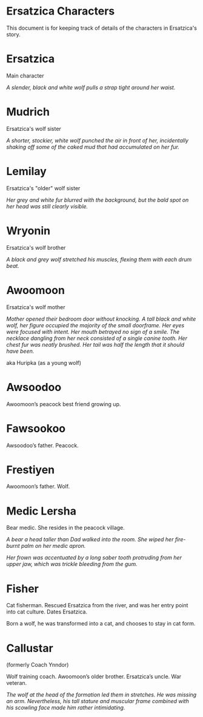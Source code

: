 # Ersatzica Characters

This document is for keeping track of details of the characters in Ersatzica's story.

# Ersatzica

Main character

*A slender, black and white wolf pulls a strap tight around her waist.*

# Mudrich

Ersatzica's wolf sister

*A shorter, stockier, white wolf punched the air in front of her, incidentally shaking off some of the caked mud that had accumulated on her fur.*

# Lemilay

Ersatzica's "older" wolf sister

*Her grey and white fur blurred with the background, but the bald spot on her head was still clearly visible.*

# Wryonin

Ersatzica's wolf brother

*A black and grey wolf stretched his muscles, flexing them with each drum beat.*

# Awoomoon

Ersatzica's wolf mother

*Mother opened their bedroom door without knocking. A tall black and white wolf, her figure occupied the majority of the small doorframe. Her eyes were focused with intent. Her mouth betrayed no sign of a smile. The necklace dangling from her neck consisted of a single canine tooth. Her chest fur was neatly brushed. Her tail was half the length that it should have been.*

aka Huripka (as a young wolf)

# Awsoodoo

Awoomoon’s peacock best friend growing up.

# Fawsookoo

Awsoodoo’s father. Peacock.

# Frestiyen

Awoomoon’s father. Wolf.

# Medic Lersha

Bear medic. She resides in the peacock village.

*A bear a head taller than Dad walked into the room. She wiped her fire-burnt palm on her medic apron.*

*Her frown was accentuated by a long saber tooth protruding from her upper jaw, which was trickle bleeding from the gum.*

# Fisher

Cat fisherman. Rescued Ersatzica from the river, and was her entry point into cat culture. Dates Ersatzica.

Born a wolf, he was transformed into a cat, and chooses to stay in cat form.

# Callustar

(formerly Coach Ynndor)

Wolf training coach. Awoomoon’s older brother. Ersatzica’s uncle. War veteran.

*The wolf at the head of the formation led them in stretches. He was missing an arm. Nevertheless, his tall stature and muscular frame combined with his scowling face made him rather intimidating.*
